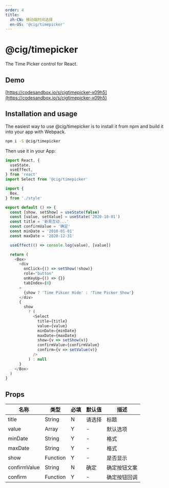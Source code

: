 ```yaml
---
order: 4
title:
  zh-CN: 移动端时间选择
  en-US: '@cig/timepicker'
---
```


# @cig/timepicker
The Time Picker control for React.

## Demo
[https://codesandbox.io/s/cigtimepicker-x09h5](https://codesandbox.io/s/cigtimepicker-x09h5)

## Installation and usage
The easiest way to use @cig/timepicker is to install it from npm and build it into your app with Webpack.

```bash
npm i -S @cig/timepicker
```

Then use it in your App:

```js
import React, {
  useState,
  useEffect,
} from 'react'
import Select from '@cig/timepicker'

import {
  Box,
} from './style'

export default () => {
  const [show, setShow] = useState(false)
  const [value, setValue] = useState('2020-10-01')
  const title = '新易互动...'
  const confirmValue = '确定'
  const minDate = '2010-01-01'
  const maxDate = '2020-12-31'

  useEffect(() => console.log(value), [value])

  return (
    <Box>
      <div
        onClick={() => setShow(!show)}
        role="button"
        onKeyUp={() => {}}
        tabIndex={0}
      >
        {show ? 'Time Pikcer Hide' : 'Time Picker Show'}
      </div>
      {
        show
          ? (
            <Select
              title={title}
              value={value}
              minDate={minDate}
              maxDate={maxDate}
              show={v => setShow(v)}
              confirmValue={confirmValue}
              confirm={v => setValue(v)}
            />
          ) : null
      }
    </Box>
  )
}
```

## Props
| 名称 | 类型 | 必填 | 默认值 | 描述 |
| --- | --- | --- | --- | --- |
| title | String | N | 请选择 | 标题 |
| value | Array | Y | - | 默认选项 |
| minDate | String | Y | - | 格式 |
| maxDate | String | Y | - | 格式 |
| show | Function | Y | - | 是否显示 |
| confirmValue | String | N | 确定 | 确定按钮文案 |
| confirm | Function | Y | - | 确定按钮回调 |

